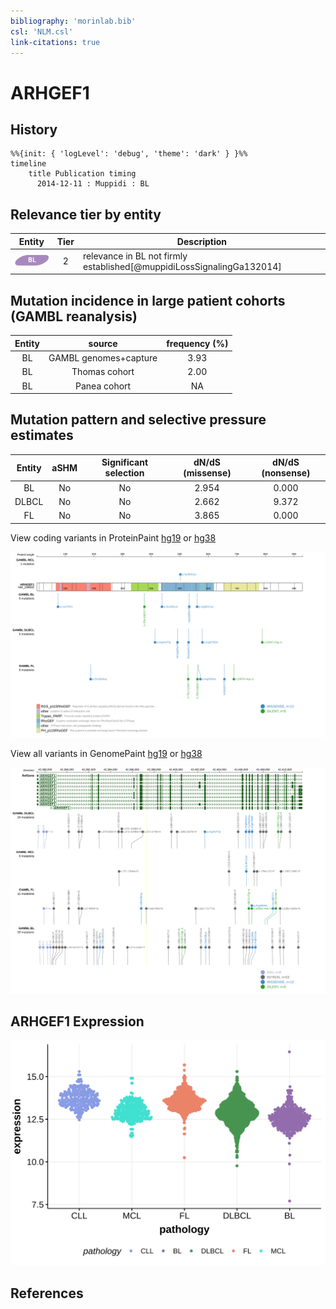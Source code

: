 ```yaml
---
bibliography: 'morinlab.bib'
csl: 'NLM.csl'
link-citations: true
---
```

# ARHGEF1

## History
```mermaid
%%{init: { 'logLevel': 'debug', 'theme': 'dark' } }%%
timeline
    title Publication timing
      2014-12-11 : Muppidi : BL
```

## Relevance tier by entity

|Entity|Tier|Description                           |
|:------:|:----:|--------------------------------------|
|![BL](images/icons/BL_tier2.png)    |2   |relevance in BL not firmly established[@muppidiLossSignalingGa132014]|

## Mutation incidence in large patient cohorts (GAMBL reanalysis)

|Entity|source               |frequency (%)|
|:------:|:---------------------:|:-------------:|
|BL    |GAMBL genomes+capture|3.93         |
|BL    |Thomas cohort        |2.00         |
|BL    |Panea cohort         |  NA         |

## Mutation pattern and selective pressure estimates

|Entity|aSHM|Significant selection|dN/dS (missense)|dN/dS (nonsense)|
|:------:|:----:|:---------------------:|:----------------:|:----------------:|
|BL    |No  |No                   |2.954           |0.000           |
|DLBCL |No  |No                   |2.662           |9.372           |
|FL    |No  |No                   |3.865           |0.000           |



View coding variants in ProteinPaint [hg19](https://morinlab.github.io/LLMPP/GAMBL/ARHGEF1_protein.html)  or [hg38](https://morinlab.github.io/LLMPP/GAMBL/ARHGEF1_protein_hg38.html)

![](images/proteinpaint/ARHGEF1_NM_199002.svg)

View all variants in GenomePaint [hg19](https://morinlab.github.io/LLMPP/GAMBL/ARHGEF1.html)  or [hg38](https://morinlab.github.io/LLMPP/GAMBL/ARHGEF1_hg38.html)

![](images/proteinpaint/ARHGEF1.svg)

## ARHGEF1 Expression
![](images/gene_expression/ARHGEF1_by_pathology.svg)

<!-- ORIGIN: muppidiLossSignalingGa132014b -->
<!-- BL: muppidiLossSignalingGa132014b -->

## References
